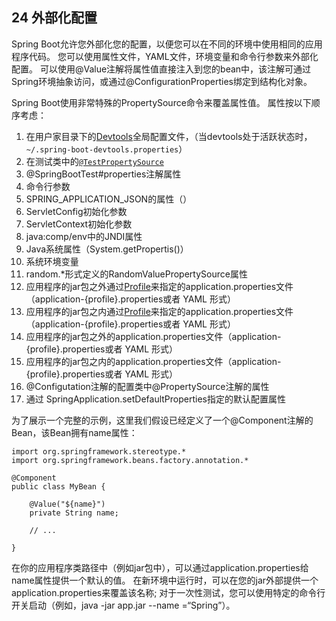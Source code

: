 ## 24 外部化配置

Spring Boot允许您外部化您的配置，以便您可以在不同的环境中使用相同的应用程序代码。 您可以使用属性文件，YAML文件，环境变量和命令行参数来外部化配置。 可以使用@Value注解将属性值直接注入到您的bean中，该注解可通过Spring环境抽象访问，或通过@ConfigurationProperties绑定到结构化对象。

Spring Boot使用非常特殊的PropertySource命令来覆盖属性值。 属性按以下顺序考虑：

1. 在用户家目录下的[Devtools](http://docs.spring.io/spring-boot/docs/1.5.3.RELEASE/reference/htmlsingle/#using-boot-devtools-globalsettings)全局配置文件，（当devtools处于活跃状态时，`~/.spring-boot-devtools.properties`） 
2. 在测试类中的[`@TestPropertySource`](http://docs.spring.io/spring/docs/4.3.8.RELEASE/javadoc-api/org/springframework/test/context/TestPropertySource.html)
3. @SpringBootTest\#properties注解属性
4. 命令行参数
5. SPRING\_APPLICATION\_JSON的属性（）
6. ServletConfig初始化参数
7. ServletContext初始化参数
8. java:comp/env中的JNDI属性
9. Java系统属性（System.getPropertis\(\)）
10. 系统环境变量
11. random.\*形式定义的RandomValuePropertySource属性
12. 应用程序的jar包之外通过[Profile](http://docs.spring.io/spring-boot/docs/1.5.3.RELEASE/reference/htmlsingle/#boot-features-external-config-profile-specific-properties)来指定的application.properties文件（application-{profile}.properties或者 YAML 形式）
13. 应用程序的jar包之内通过[Profile](http://docs.spring.io/spring-boot/docs/1.5.3.RELEASE/reference/htmlsingle/#boot-features-external-config-profile-specific-properties)来指定的application.properties文件（application-{profile}.properties或者 YAML 形式）
14. 应用程序的jar包之外的application.properties文件（application-{profile}.properties或者 YAML 形式）
15. 应用程序的jar包之内的application.properties文件（application-{profile}.properties或者 YAML 形式）
16. @Configutation注解的配置类中@PropertySource注解的属性
17. 通过 SpringApplication.setDefaultProperties指定的默认配置属性

为了展示一个完整的示例，这里我们假设已经定义了一个@Component注解的Bean，该Bean拥有name属性：

```
import org.springframework.stereotype.*
import org.springframework.beans.factory.annotation.*

@Component
public class MyBean {

    @Value("${name}")
    private String name;

    // ...

}
```

在你的应用程序类路径中（例如jar包中），可以通过application.properties给name属性提供一个默认的值。 在新环境中运行时，可以在您的jar外部提供一个application.properties来覆盖该名称; 对于一次性测试，您可以使用特定的命令行开关启动（例如，java -jar app.jar --name =“Spring”）。

